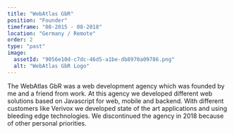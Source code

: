 ```yaml
---
title: "WebAtlas GbR"
position: "Founder"
timeframe: "08-2015 - 08-2018"
location: "Germany / Remote"
order: 2
type: "past"
image:
  assetId: "9056e10d-c7dc-46d5-a1be-db8970a09786.png"
  alt: "WebAtlas GbR Logo"
---
```


The WebAtlas GbR was a web development agency which was founded by me and a friend from work. At this agency we developed different web solutions based on Javascript for web, mobile and backend. With different customers like Verivox we developed state of the art applications and using bleeding edge technologies. We discontinued the agency in 2018 because of other personal priorities.
